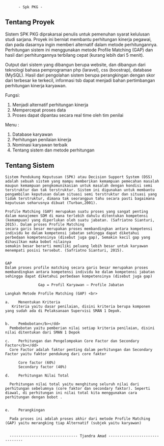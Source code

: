           - Spk PKG -  

## Tentang Proyek

Sistem SPK PKG diprakarsai penulis untuk pemenuhan syarat kelulusan studi sarjana. Proyek ini berniat membantu perhitungan kinerja pegawai, dan pada dasarnya ingin memberi alternatif dalam metode perhitungannya. Perhitungan sistem ini menggunakan metode Profile Matching (GAP) dan hasil dari perhitungannya terbilang cepat (kurang lebih dari 5 menit).

Output dari sistem yang dibangun berupa website, dan dibangun dari teknologi bahasa pemprograman php (laravel), css (boostrap), database (MySQL). Hasil dari pengolahan sistem berupa perangkingan dengan skor dari terbesar ke terkecil, informasi tsb dapat menjadi bahan pertimbangan perhitungan kinerja karyawan.

Fungsi:
1. Menjadi alternatif perhitungan kinerja 
2. Mempercepat proses data
3. Proses dapat dipantau secara real time oleh tim penilai 

Menu :
1. Database karyawan
2. Perhitungan penilaian kinerja
3. Nominasi karyawan terbaik
4. Tentang sistem dan metode perhitungan


## Tentang Sistem

    Sistem Pendukung Keputusan (SPK) atau Decision Support System (DSS) adalah sebuah sistem yang mampu memberikan kemampuan pemecahan masalah maupun kemampuan pengkomunikasian untuk masalah dengan kondisi semi terstruktur dan tak terstruktur. Sistem ini digunakan untuk membantu pengambilan keputusan dalam situasi semi terstruktur dan situasi yang tidak terstruktur, dimana tak seorangpun tahu secara pasti bagaimana keputusan seharusnya dibuat (Turban,2001). 

    Profile Matching (GAP) merupakan suatu proses yang sangat penting dalam manajemen SDM di mana terlebih dahulu ditentukan kompetensi (kemampuan) yang diperlukan oleh suatu jabatan. (Safriatno Sianturi, 2015). Dalam proses Profile Matching
    secara garis besar merupakan proses membandingkan antara kompetensi individu ke dalam kompetensi jabatan sehingga dapat diketahui perbedaan kompetensinya (disebut juga gap), Semakin kecil gap yang dihasilkan maka bobot nilainya
    semakin besar berarti memiliki peluang lebih besar untuk karyawan menempati posisi tersebut. (Safriatno Sianturi, 2015).


    GAP
    Dalam proses profile matching secara garis besar merupakan proses membandingkan antara kompetensi individu ke dalam kompetensi jabatan sehingga dapat diketahui perbedaan kompetensinya (disebut juga gap) 
    
                   Gap = Profil Karyawan – Profile Jabatan 

    Langkah Metode Profile Matching (GAP) <br>
  
    a.    Menentukan Kriteria
       Kriteria yaitu dasar penilaian, disini kriteria berupa komponen yang sudah ada di Pelaksanaan Supervisi SMAN 1 Depok.
          
         
    b.    Pembobotan</b></dd>
      Pembobotan yaitu pemberian nilai setiap kriteria penilaian, disini nilai ditentukan dari SMAN 1 Depok
    
    c.    Perhitungan dan Pengelompokan Core Factor dan Secondary Factor</b></dd>
      Core Factor adalah faktor penting dalam perhitungan dan Secondary Factor yaitu faktor pendukung dari core faktor
          
          Core factor (60%)
          Secondary factor (40%) 
          
    d.    Perhitungan Nilai Total
        
      Perhitungan nilai total yaitu menghitung seluruh nilai dari perhitungan sebelumnya (core faktor dan secondary faktor). Seperti diawal, di perhitungan ini nilai total kita menggunakan cara perhitungan dengan bobot .
        
        
    e.    Perangkingan
       
      Pada proses ini adalah proses akhir dari metode Profile Matching (GAP) yaitu merangking tiap Alternatif (subjek yaitu karyawan)
      

      ------------------------------- Tjandra Amad ------------------------------- 